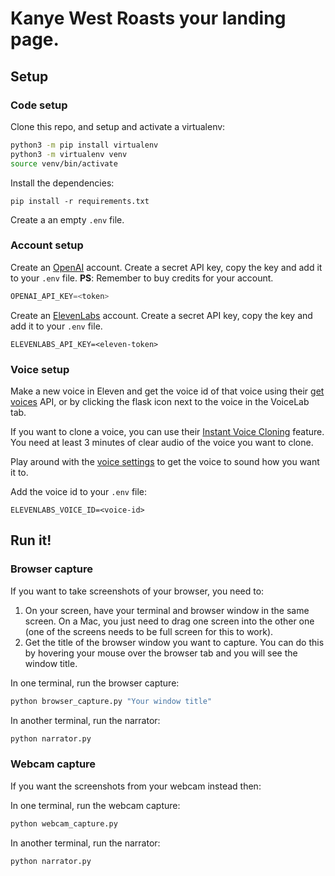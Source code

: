 # Kanye West Roasts your landing page. 


## Setup
### Code setup

Clone this repo, and setup and activate a virtualenv:

```bash
python3 -m pip install virtualenv
python3 -m virtualenv venv
source venv/bin/activate
```

Install the dependencies:
```
pip install -r requirements.txt
```

Create a an empty `.env` file.

### Account setup

Create an [OpenAI](https://beta.openai.com/) account. Create a secret API key, copy the key and add it to your `.env` file. **PS**: Remember to buy credits for your account.

```python
OPENAI_API_KEY=<token>
```

Create an [ElevenLabs](https://elevenlabs.io) account. Create a secret API key, copy the key and add it to your `.env` file. 


```
ELEVENLABS_API_KEY=<eleven-token>
```

### Voice setup
Make a new voice in Eleven and get the voice id of that voice using their [get voices](https://elevenlabs.io/docs/api-reference/voices) API, or by clicking the flask icon next to the voice in the VoiceLab tab. 

If you want to clone a voice, you can use their [Instant Voice Cloning](https://elevenlabs.io/docs/voicelab/instant-voice-cloning) feature. You need at least 3 minutes of clear audio of the voice you want to clone.

Play around with the [voice settings](https://elevenlabs.io/docs/speech-synthesis/voice-settings) to get the voice to sound how you want it to.

Add the voice id to your `.env` file:

```
ELEVENLABS_VOICE_ID=<voice-id>
```

## Run it!

### Browser capture
If you want to take screenshots of your browser, you need to:
1. On your screen, have your terminal and browser window in the same screen. On a Mac, you just need to drag one screen into the other one (one of the screens needs to be full screen for this to work).
2. Get the title of the browser window you want to capture. You can do this by hovering your mouse over the browser tab and you will see the window title.

In one terminal, run the browser capture:

```bash
python browser_capture.py "Your window title"
```
In another terminal, run the narrator:

```bash
python narrator.py
```

### Webcam capture
If you want the screenshots from your webcam instead then:

In one terminal, run the webcam capture:

```bash
python webcam_capture.py
```
In another terminal, run the narrator:

```bash
python narrator.py
```